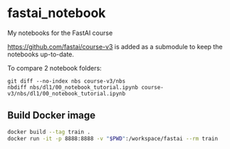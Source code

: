 # fastai_notebook

My notebooks for the FastAI course

<https://github.com/fastai/course-v3> is added as a submodule to keep the notebooks up-to-date.

To compare 2 notebook folders:

```console
git diff --no-index nbs course-v3/nbs
nbdiff nbs/dl1/00_notebook_tutorial.ipynb course-v3/nbs/dl1/00_notebook_tutorial.ipynb
```

## Build Docker image

```bash
docker build --tag train .
docker run -it -p 8888:8888 -v "$PWD":/workspace/fastai --rm train
```
